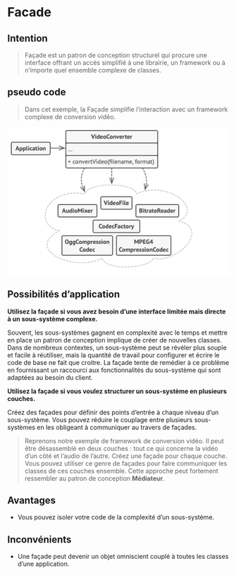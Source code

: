 
# Facade
## Intention
> Façade est un patron de conception structurel qui procure une interface offrant un accès simplifié à une librairie, un framework ou à n’importe quel ensemble complexe de classes.

## pseudo code
> Dans cet exemple, la Façade simplifie l’interaction avec un framework complexe de conversion vidéo.

<img src="./example.png">
<br>

## Possibilités d’application
<b>Utilisez la façade si vous avez besoin d’une interface limitée mais directe à un sous-système complexe.</b>

Souvent, les sous-systèmes gagnent en complexité avec le temps et mettre en place un patron de conception implique de créer de nouvelles classes. Dans de nombreux contextes, un sous-système peut se révéler plus souple et facile à réutiliser, mais la quantité de travail pour configurer et écrire le code de base ne fait que croitre. La façade tente de remédier à ce problème en fournissant un raccourci aux fonctionnalités du sous-système qui sont adaptées au besoin du client.

<b> Utilisez la façade si vous voulez structurer un sous-système en plusieurs couches.</b>

Créez des façades pour définir des points d’entrée à chaque niveau d’un sous-système. Vous pouvez réduire le couplage entre plusieurs sous-systèmes en les obligeant à communiquer au travers de façades.

> Reprenons notre exemple de framework de conversion vidéo. Il peut être désassemblé en deux couches : 
> tout ce qui concerne la vidéo d’un côté et l’audio de l’autre. Créez une façade pour chaque couche. 
> Vous pouvez utiliser ce genre de façades pour faire communiquer les classes de ces couches ensemble. 
> Cette approche peut fortement ressembler au patron de conception <b>Médiateur</b>.

## Avantages

- Vous pouvez isoler votre code de la complexité d’un sous-système.

## Inconvénients
-  Une façade peut devenir un objet omniscient couplé à toutes les classes d’une application.

